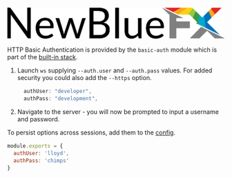 ![NewBlueFX](img/NewBlueFX_logo.png)

HTTP Basic Authentication is provided by the `basic-auth` module which is part of the [built-in stack](Using-middleware#built-in-middleware-stack.md).

1. Launch `ws` supplying `--auth.user` and `--auth.pass` values. For added security you could also add the `--https` option. 

    ````js
      authUser: "developer",
      authPass: "development",
    ````
    <!-- ````
    $ ws --auth.user lloyd --auth.pass chimps
    ```` -->

2. Navigate to the server - you will now be prompted to input a username and password. 

To persist options across sessions, add them to the [config](Configuration-Management.md). 

```js
module.exports = {
  authUser: 'lloyd',
  authPass: 'chimps'
}
```
